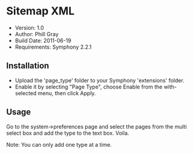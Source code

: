 # Sitemap XML

- Version: 1.0
- Author: Phill Gray
- Build Date: 2011-06-19
- Requirements: Symphony 2.2.1

## Installation

- Upload the 'page_type' folder to your Symphony 'extensions' folder.
- Enable it by selecting "Page Type", choose Enable from the with-selected menu, then click Apply.

## Usage

Go to the system->preferences page and select the pages from the multi select box and add the type to the text box. Voila.

Note: You can only add one type at a time.